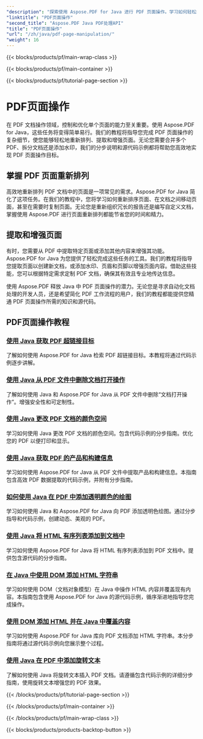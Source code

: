 ```yaml
---
"description": "探索使用 Aspose.PDF for Java 进行 PDF 页面操作。学习如何轻松地重新排列、提取和增强 PDF 页面。"
"linktitle": "PDF页面操作"
"second_title": "Aspose.PDF Java PDF处理API"
"title": "PDF页面操作"
"url": "/zh/java/pdf-page-manipulation/"
"weight": 16
---
```


{{< blocks/products/pf/main-wrap-class >}}

{{< blocks/products/pf/main-container >}}

{{< blocks/products/pf/tutorial-page-section >}}

# PDF页面操作


在 PDF 文档操作领域，控制和优化单个页面的能力至关重要。使用 Aspose.PDF for Java，这些任务将变得简单易行。我们的教程将指导您完成 PDF 页面操作的复杂细节，使您能够轻松地重新排列、提取和增强页面。无论您需要合并多个 PDF、拆分文档还是添加水印，我们的分步说明和源代码示例都将帮助您高效地实现 PDF 页面操作目标。

## 掌握 PDF 页面重新排列

高效地重新排列 PDF 文档中的页面是一项常见的需求。Aspose.PDF for Java 简化了这项任务。在我们的教程中，您将学习如何重新排序页面、在文档之间移动页面，甚至在需要时复制页面。无论您是重新组织冗长的报告还是编写自定义文档，掌握使用 Aspose.PDF 进行页面重新排列都能节省您的时间和精力。

## 提取和增强页面

有时，您需要从 PDF 中提取特定页面或添加其他内容来增强其功能。Aspose.PDF for Java 为您提供了轻松完成这些任务的工具。我们的教程将指导您提取页面以创建新文档，或添加水印、页眉和页脚以增强页面内容。借助这些技能，您可以根据特定需求定制 PDF 文档，确保其有效且专业地传达信息。

使用 Aspose.PDF 释放 Java 中 PDF 页面操作的潜力。无论您是寻求自动化文档处理的开发人员，还是希望简化 PDF 工作流程的用户，我们的教程都能提供您精通 PDF 页面操作所需的知识和源代码。

## PDF页面操作教程
### [使用 Java 获取 PDF 超链接目标](./get-pdf-hyperlink-destination-using-java/)
了解如何使用 Aspose.PDF for Java 检索 PDF 超链接目标。本教程将通过代码示例逐步讲解。
### [使用 Java 从 PDF 文件中删除文档打开操作](./remove-document-open-action-from-pdf-file-using-java/)
了解如何使用 Java 和 Aspose.PDF for Java 从 PDF 文件中删除“文档打开操作”。增强安全性和可定制性。
### [使用 Java 更改 PDF 文档的颜色空间](./change-color-space-of-pdf-document-using-java/)
学习如何使用 Java 更改 PDF 文档的颜色空间。包含代码示例的分步指南。优化您的 PDF 以便打印和显示。
### [使用 Java 获取 PDF 的产品和构建信息](./get-product-and-build-information-of-pdf-in-java/)
学习如何使用 Aspose.PDF for Java 从 PDF 文件中提取产品和构建信息。本指南包含高效 PDF 数据提取的代码示例，并附有分步指南。
### [如何使用 Java 在 PDF 中添加透明颜色的绘图](./how-to-add-drawing-with-transparent-color-in-pdf-using-java/)
学习如何使用 Java 和 Aspose.PDF for Java 向 PDF 添加透明色绘图。通过分步指导和代码示例，创建动态、美观的 PDF。
### [使用 Java 将 HTML 有序列表添加到文档中](./add-html-ordered-list-into-documents-in-java/)
学习如何使用 Aspose.PDF for Java 将 HTML 有序列表添加到 PDF 文档中。提供包含源代码的分步指南。
### [在 Java 中使用 DOM 添加 HTML 字符串](./add-html-string-using-dom-in-java/)
学习如何使用 DOM（文档对象模型）在 Java 中操作 HTML 内容并覆盖现有内容。本指南包含使用 Aspose.PDF for Java 的源代码示例，循序渐进地指导您完成操作。
### [使用 DOM 添加 HTML 并在 Java 中覆盖内容](./add-html-using-dom-and-overwrite-content-in-java/)
学习如何使用 Aspose.PDF for Java 库向 PDF 文档添加 HTML 字符串。本分步指南将通过源代码示例向您展示整个过程。
### [使用 Java 在 PDF 中添加旋转文本](./add-rotated-text-in-pdf-using-java/)
了解如何使用 Java 将旋转文本插入 PDF 文档。请遵循包含代码示例的详细分步指南，使用旋转文本增强您的 PDF 效果。

{{< /blocks/products/pf/tutorial-page-section >}}

{{< /blocks/products/pf/main-container >}}

{{< /blocks/products/pf/main-wrap-class >}}

{{< blocks/products/products-backtop-button >}}